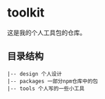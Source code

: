 # toolkit

这是我的个人工具包的仓库。

## 目录结构

``` text
|-- design 个人设计
|-- packages 一部分npm仓库中的包
|-- tools 个人写的一些小工具
```

